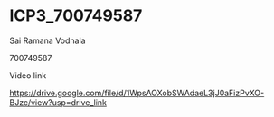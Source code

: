 # ICP3_700749587
Sai Ramana Vodnala

700749587

Video link

https://drive.google.com/file/d/1WpsAOXobSWAdaeL3jJ0aFizPvXO-BJzc/view?usp=drive_link

